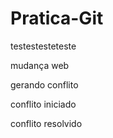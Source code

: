 # Pratica-Git

testestesteteste

mudança web

gerando conflito

conflito iniciado

conflito resolvido
